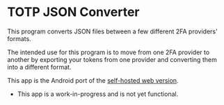 # TOTP JSON Converter

This program converts JSON files between a few different 2FA providers' formats.

The intended use for this program is to move from one 2FA provider to another by exporting your tokens from one provider and converting them into a different format.

This app is the Android port of the [self-hosted web version](https://github.com/mcarr823/totp-json-converter).

* This app is a work-in-progress and is not yet functional.

